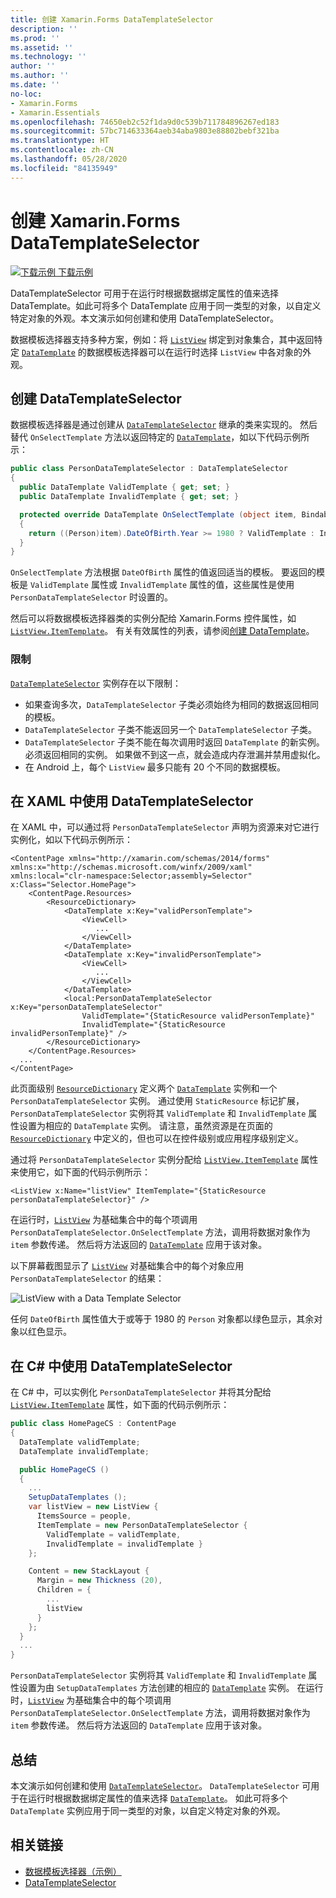 ```yaml
---
title: 创建 Xamarin.Forms DataTemplateSelector
description: ''
ms.prod: ''
ms.assetid: ''
ms.technology: ''
author: ''
ms.author: ''
ms.date: ''
no-loc:
- Xamarin.Forms
- Xamarin.Essentials
ms.openlocfilehash: 74650eb2c52f1da9d0c539b711784896267ed183
ms.sourcegitcommit: 57bc714633364aeb34aba9803e88802bebf321ba
ms.translationtype: HT
ms.contentlocale: zh-CN
ms.lasthandoff: 05/28/2020
ms.locfileid: "84135949"
---
```

# <a name="creating-a-xamarinforms-datatemplateselector"></a>创建 Xamarin.Forms DataTemplateSelector

[![下载示例](~/media/shared/download.png) 下载示例](https://docs.microsoft.com/samples/xamarin/xamarin-forms-samples/templates-datatemplateselector)

DataTemplateSelector 可用于在运行时根据数据绑定属性的值来选择 DataTemplate。如此可将多个 DataTemplate 应用于同一类型的对象，以自定义特定对象的外观。本文演示如何创建和使用 DataTemplateSelector。

数据模板选择器支持多种方案，例如：将 [`ListView`](xref:Xamarin.Forms.ListView) 绑定到对象集合，其中返回特定 [`DataTemplate`](xref:Xamarin.Forms.DataTemplate) 的数据模板选择器可以在运行时选择 `ListView` 中各对象的外观。

## <a name="creating-a-datatemplateselector"></a>创建 DataTemplateSelector

数据模板选择器是通过创建从 [`DataTemplateSelector`](xref:Xamarin.Forms.DataTemplateSelector) 继承的类来实现的。 然后替代 `OnSelectTemplate` 方法以返回特定的 [`DataTemplate`](xref:Xamarin.Forms.DataTemplate)，如以下代码示例所示：

```csharp
public class PersonDataTemplateSelector : DataTemplateSelector
{
  public DataTemplate ValidTemplate { get; set; }
  public DataTemplate InvalidTemplate { get; set; }

  protected override DataTemplate OnSelectTemplate (object item, BindableObject container)
  {
    return ((Person)item).DateOfBirth.Year >= 1980 ? ValidTemplate : InvalidTemplate;
  }
}
```

`OnSelectTemplate` 方法根据 `DateOfBirth` 属性的值返回适当的模板。 要返回的模板是 `ValidTemplate` 属性或 `InvalidTemplate` 属性的值，这些属性是使用 `PersonDataTemplateSelector` 时设置的。

然后可以将数据模板选择器类的实例分配给 Xamarin.Forms 控件属性，如 [`ListView.ItemTemplate`](xref:Xamarin.Forms.ItemsView`1)。 有关有效属性的列表，请参阅[创建 DataTemplate](~/xamarin-forms/app-fundamentals/templates/data-templates/creating.md)。

### <a name="limitations"></a>限制

[`DataTemplateSelector`](xref:Xamarin.Forms.DataTemplateSelector) 实例存在以下限制：

- 如果查询多次，`DataTemplateSelector` 子类必须始终为相同的数据返回相同的模板。
- `DataTemplateSelector` 子类不能返回另一个 `DataTemplateSelector` 子类。
- `DataTemplateSelector` 子类不能在每次调用时返回 `DataTemplate` 的新实例。 必须返回相同的实例。 如果做不到这一点，就会造成内存泄漏并禁用虚拟化。
- 在 Android 上，每个 `ListView` 最多只能有 20 个不同的数据模板。

## <a name="consuming-a-datatemplateselector-in-xaml"></a>在 XAML 中使用 DataTemplateSelector

在 XAML 中，可以通过将 `PersonDataTemplateSelector` 声明为资源来对它进行实例化，如以下代码示例所示：

```xaml
<ContentPage xmlns="http://xamarin.com/schemas/2014/forms" xmlns:x="http://schemas.microsoft.com/winfx/2009/xaml" xmlns:local="clr-namespace:Selector;assembly=Selector" x:Class="Selector.HomePage">
    <ContentPage.Resources>
        <ResourceDictionary>
            <DataTemplate x:Key="validPersonTemplate">
                <ViewCell>
                   ...
                </ViewCell>
            </DataTemplate>
            <DataTemplate x:Key="invalidPersonTemplate">
                <ViewCell>
                   ...
                </ViewCell>
            </DataTemplate>
            <local:PersonDataTemplateSelector x:Key="personDataTemplateSelector"
                ValidTemplate="{StaticResource validPersonTemplate}"
                InvalidTemplate="{StaticResource invalidPersonTemplate}" />
        </ResourceDictionary>
    </ContentPage.Resources>
  ...
</ContentPage>
```

此页面级别 [`ResourceDictionary`](xref:Xamarin.Forms.ResourceDictionary) 定义两个 [`DataTemplate`](xref:Xamarin.Forms.DataTemplate) 实例和一个 `PersonDataTemplateSelector` 实例。 通过使用 `StaticResource` 标记扩展，`PersonDataTemplateSelector` 实例将其 `ValidTemplate` 和 `InvalidTemplate` 属性设置为相应的 `DataTemplate` 实例。 请注意，虽然资源是在页面的 [`ResourceDictionary`](xref:Xamarin.Forms.ResourceDictionary) 中定义的，但也可以在控件级别或应用程序级别定义。

通过将 `PersonDataTemplateSelector` 实例分配给 [`ListView.ItemTemplate`](xref:Xamarin.Forms.ItemsView`1) 属性来使用它，如下面的代码示例所示：

```xaml
<ListView x:Name="listView" ItemTemplate="{StaticResource personDataTemplateSelector}" />
```

在运行时，[`ListView`](xref:Xamarin.Forms.ListView) 为基础集合中的每个项调用 `PersonDataTemplateSelector.OnSelectTemplate` 方法，调用将数据对象作为 `item` 参数传递。 然后将方法返回的 [`DataTemplate`](xref:Xamarin.Forms.DataTemplate) 应用于该对象。

以下屏幕截图显示了 [`ListView`](xref:Xamarin.Forms.ListView) 对基础集合中的每个对象应用 `PersonDataTemplateSelector` 的结果：

![](selector-images/data-template-selector.png "ListView with a Data Template Selector")

任何 `DateOfBirth` 属性值大于或等于 1980 的 `Person` 对象都以绿色显示，其余对象以红色显示。

## <a name="consuming-a-datatemplateselector-in-cnum"></a>在 C&num; 中使用 DataTemplateSelector

在 C# 中，可以实例化 `PersonDataTemplateSelector` 并将其分配给 [`ListView.ItemTemplate`](xref:Xamarin.Forms.ItemsView`1) 属性，如下面的代码示例所示：

```csharp
public class HomePageCS : ContentPage
{
  DataTemplate validTemplate;
  DataTemplate invalidTemplate;

  public HomePageCS ()
  {
    ...
    SetupDataTemplates ();
    var listView = new ListView {
      ItemsSource = people,
      ItemTemplate = new PersonDataTemplateSelector {
        ValidTemplate = validTemplate,
        InvalidTemplate = invalidTemplate }
    };

    Content = new StackLayout {
      Margin = new Thickness (20),
      Children = {
        ...
        listView
      }
    };
  }
  ...  
}
```

`PersonDataTemplateSelector` 实例将其 `ValidTemplate` 和 `InvalidTemplate` 属性设置为由 `SetupDataTemplates` 方法创建的相应的 [`DataTemplate`](xref:Xamarin.Forms.DataTemplate) 实例。 在运行时，[`ListView`](xref:Xamarin.Forms.ListView) 为基础集合中的每个项调用 `PersonDataTemplateSelector.OnSelectTemplate` 方法，调用将数据对象作为 `item` 参数传递。 然后将方法返回的 `DataTemplate` 应用于该对象。

## <a name="summary"></a>总结

本文演示如何创建和使用 [`DataTemplateSelector`](xref:Xamarin.Forms.DataTemplateSelector)。 `DataTemplateSelector` 可用于在运行时根据数据绑定属性的值来选择 [`DataTemplate`](xref:Xamarin.Forms.DataTemplate)。 如此可将多个 `DataTemplate` 实例应用于同一类型的对象，以自定义特定对象的外观。

## <a name="related-links"></a>相关链接

- [数据模板选择器（示例）](https://docs.microsoft.com/samples/xamarin/xamarin-forms-samples/templates-datatemplateselector)
- [DataTemplateSelector](xref:Xamarin.Forms.DataTemplateSelector)
